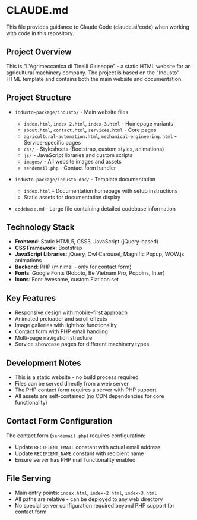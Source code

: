 # CLAUDE.md

This file provides guidance to Claude Code (claude.ai/code) when working with code in this repository.

## Project Overview

This is "L'Agrimeccanica di Tinelli Giuseppe" - a static HTML website for an agricultural machinery company. The project is based on the "Industo" HTML template and contains both the main website and documentation.

## Project Structure

- `industo-package/industo/` - Main website files
  - `index.html`, `index-2.html`, `index-3.html` - Homepage variants
  - `about.html`, `contact.html`, `services.html` - Core pages
  - `agricultural-automation.html`, `mechanical-engineering.html` - Service-specific pages
  - `css/` - Stylesheets (Bootstrap, custom styles, animations)
  - `js/` - JavaScript libraries and custom scripts
  - `images/` - All website images and assets
  - `sendemail.php` - Contact form handler

- `industo-package/industo-doc/` - Template documentation
  - `index.html` - Documentation homepage with setup instructions
  - Static assets for documentation display

- `codebase.md` - Large file containing detailed codebase information

## Technology Stack

- **Frontend**: Static HTML5, CSS3, JavaScript (jQuery-based)
- **CSS Framework**: Bootstrap
- **JavaScript Libraries**: jQuery, Owl Carousel, Magnific Popup, WOW.js animations
- **Backend**: PHP (minimal - only for contact form)
- **Fonts**: Google Fonts (Roboto, Be Vietnam Pro, Poppins, Inter)
- **Icons**: Font Awesome, custom Flaticon set

## Key Features

- Responsive design with mobile-first approach
- Animated preloader and scroll effects
- Image galleries with lightbox functionality
- Contact form with PHP email handling
- Multi-page navigation structure
- Service showcase pages for different machinery types

## Development Notes

- This is a static website - no build process required
- Files can be served directly from a web server
- The PHP contact form requires a server with PHP support
- All assets are self-contained (no CDN dependencies for core functionality)

## Contact Form Configuration

The contact form (`sendemail.php`) requires configuration:
- Update `RECIPIENT_EMAIL` constant with actual email address
- Update `RECIPIENT_NAME` constant with recipient name
- Ensure server has PHP mail functionality enabled

## File Serving

- Main entry points: `index.html`, `index-2.html`, `index-3.html`
- All paths are relative - can be deployed to any web directory
- No special server configuration required beyond PHP support for contact form